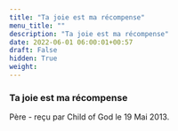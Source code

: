 ```yaml
---
title: "Ta joie est ma récompense"
menu_title: ""
description: "Ta joie est ma récompense"
date: 2022-06-01 06:00:01+00:57
draft: False
hidden: True
weight:
---
```

### Ta joie est ma récompense

Père - reçu par Child of God le 19 Mai 2013.



